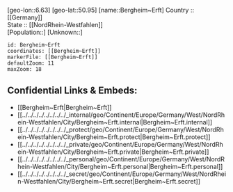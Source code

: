 ﻿---
location: [50.95,6.63] 
mapzoom: [7,12] 
mapmarker: city 
type: City
tags:
- geo/City


SpocWebEntityId: 29125
isDeleted: false
confidential: public

---
[geo-lon::6.63] 
[geo-lat::50.95] 
[name::Bergheim~Erft] 
Country :: [[Germany]]  
State :: [[NordRhein-Westfahlen]]  
[Population::] 
[Unknown::] 


```leaflet
id: Bergheim~Erft
coordinates: [[Bergheim~Erft]] 
markerFile: [[Bergheim~Erft]] 
defaultZoom: 11 
maxZoom: 18
```


## Confidential Links & Embeds: 
- [[Bergheim~Erft|Bergheim~Erft]]  
- [[../../../../../../../../_internal/geo/Continent/Europe/Germany/West/NordRhein-Westfahlen/City/Bergheim~Erft.internal|Bergheim~Erft.internal]] 
- [[../../../../../../../../_protect/geo/Continent/Europe/Germany/West/NordRhein-Westfahlen/City/Bergheim~Erft.protect|Bergheim~Erft.protect]] 
- [[../../../../../../../../_private/geo/Continent/Europe/Germany/West/NordRhein-Westfahlen/City/Bergheim~Erft.private|Bergheim~Erft.private]] 
- [[../../../../../../../../_personal/geo/Continent/Europe/Germany/West/NordRhein-Westfahlen/City/Bergheim~Erft.personal|Bergheim~Erft.personal]] 
- [[../../../../../../../../_secret/geo/Continent/Europe/Germany/West/NordRhein-Westfahlen/City/Bergheim~Erft.secret|Bergheim~Erft.secret]] 
